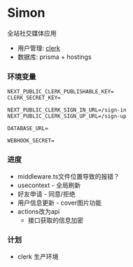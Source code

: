 # Simon
全站社交媒体应用

- 用户管理: [clerk](https://clerk.com/)
- 数据库: prisma + hostings

<!-- --registry=https://registry.npmmirror.com -->

### 环境变量
```env
NEXT_PUBLIC_CLERK_PUBLISHABLE_KEY=
CLERK_SECRET_KEY=

NEXT_PUBLIC_CLERK_SIGN_IN_URL=/sign-in
NEXT_PUBLIC_CLERK_SIGN_UP_URL=/sign-up

DATABASE_URL=

WEBHOOK_SECRET=
```

### 进度
- middleware.ts文件位置导致的报错？
- usecontext - 全局刷新
- 好友申请 - 同意/拒绝
- 用户信息更新 - cover图片功能
- actions改为api
  - 接口获取的信息加密

### 计划
- clerk 生产环境
